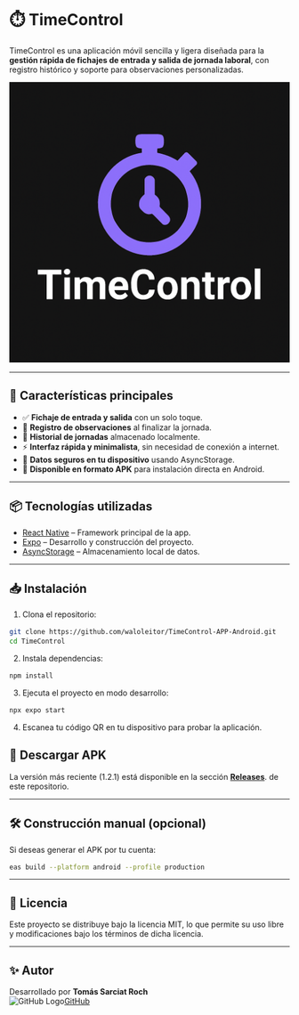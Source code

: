# ⏱️ TimeControl

TimeControl es una aplicación móvil sencilla y ligera diseñada para la **gestión rápida de fichajes de entrada y salida de jornada laboral**, con registro histórico y soporte para observaciones personalizadas.

![TimeControl Logo](https://github.com/waloleitor/TimeControl-APP-Android/blob/main/assets/images/icon.png)

---

## 🚀 Características principales

- ✅ **Fichaje de entrada y salida** con un solo toque.  
- 📝 **Registro de observaciones** al finalizar la jornada.  
- 📜 **Historial de jornadas** almacenado localmente.  
- ⚡ **Interfaz rápida y minimalista**, sin necesidad de conexión a internet.  
- 🔐 **Datos seguros en tu dispositivo** usando AsyncStorage.  
- 📲 **Disponible en formato APK** para instalación directa en Android.  

---

## 📦 Tecnologías utilizadas

- [React Native](https://reactnative.dev/) – Framework principal de la app.  
- [Expo](https://expo.dev/) – Desarrollo y construcción del proyecto.  
- [AsyncStorage](https://react-native-async-storage.github.io/async-storage/) – Almacenamiento local de datos.  

---

## 📥 Instalación

1. Clona el repositorio:

```bash
git clone https://github.com/waloleitor/TimeControl-APP-Android.git
cd TimeControl
```

2. Instala dependencias:

```bash
npm install
```

3. Ejecuta el proyecto en modo desarrollo:
```bash
npx expo start
```

4. Escanea tu código QR en tu dispositivo para probar la aplicación.

## 📱 Descargar APK
La versión más reciente (1.2.1) está disponible en la sección **[Releases](https://github.com/waloleitor/TimeControl-APP-Android/releases)**. de este repositorio.


---

## 🛠️ Construcción manual (opcional)
Si deseas generar el APK por tu cuenta:
```bash
eas build --platform android --profile production
```

---
## 📜 Licencia
Este proyecto se distribuye bajo la licencia MIT, lo que permite su uso libre y modificaciones bajo los términos de dicha licencia.

---
## ✨ Autor
Desarrollado por **Tomás Sarciat Roch**  
<img src="https://github.githubassets.com/images/modules/logos_page/GitHub-Mark.png" alt="GitHub Logo" width="20">[GitHub](https://github.com/waloleitor)
